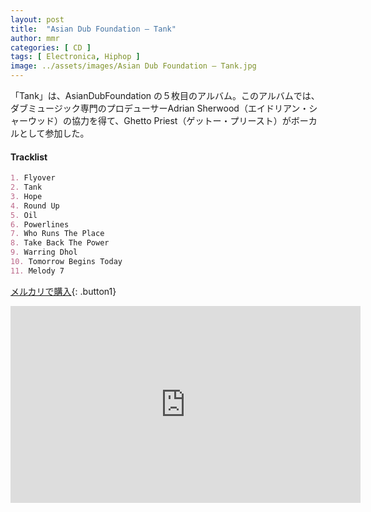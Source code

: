 ```yaml
---
layout: post
title:  "Asian Dub Foundation – Tank"
author: mmr
categories: [ CD ]
tags: [ Electronica, Hiphop ]
image: ../assets/images/Asian Dub Foundation – Tank.jpg
---
```


「Tank」は、AsianDubFoundation の５枚目のアルバム。このアルバムでは、ダブミュージック専門のプロデューサーAdrian Sherwood（エイドリアン・シャーウッド）の協力を得て、Ghetto Priest（ゲットー・プリースト）がボーカルとして参加した。

#### Tracklist
```md
1. Flyover
2. Tank
3. Hope
4. Round Up
5. Oil
6. Powerlines
7. Who Runs The Place
8. Take Back The Power
9. Warring Dhol
10. Tomorrow Begins Today
11. Melody 7
```

[メルカリで購入](https://jp.mercari.com/item/m14272970015?afid=6142608987){: .button1}

<iframe width="560" height="315" src="https://www.youtube.com/embed/h_tPVMwSFzs?si=Y-gcDqnXt2lLvR92" title="YouTube video player" frameborder="0" allow="accelerometer; autoplay; clipboard-write; encrypted-media; gyroscope; picture-in-picture; web-share" referrerpolicy="strict-origin-when-cross-origin" allowfullscreen></iframe>